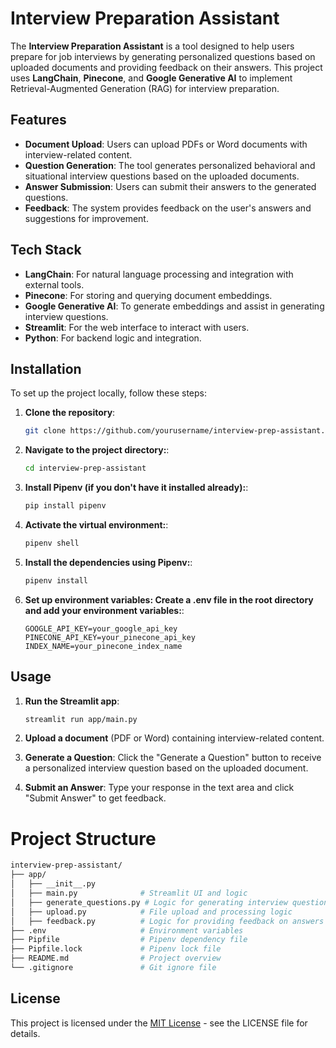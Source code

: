 # Interview Preparation Assistant

The **Interview Preparation Assistant** is a tool designed to help users prepare for job interviews by generating personalized questions based on uploaded documents and providing feedback on their answers. This project uses **LangChain**, **Pinecone**, and **Google Generative AI** to implement Retrieval-Augmented Generation (RAG) for interview preparation.

## Features

- **Document Upload**: Users can upload PDFs or Word documents with interview-related content.
- **Question Generation**: The tool generates personalized behavioral and situational interview questions based on the uploaded documents.
- **Answer Submission**: Users can submit their answers to the generated questions.
- **Feedback**: The system provides feedback on the user's answers and suggestions for improvement.

## Tech Stack

- **LangChain**: For natural language processing and integration with external tools.
- **Pinecone**: For storing and querying document embeddings.
- **Google Generative AI**: To generate embeddings and assist in generating interview questions.
- **Streamlit**: For the web interface to interact with users.
- **Python**: For backend logic and integration.

## Installation

To set up the project locally, follow these steps:

1. **Clone the repository**:
   ```bash
   git clone https://github.com/yourusername/interview-prep-assistant.git
2. **Navigate to the project directory:**:
   ```bash
   cd interview-prep-assistant
3. **Install Pipenv (if you don't have it installed already):**:
   ```bash
   pip install pipenv
4. **Activate the virtual environment:**:
   ```bash
   pipenv shell
5. **Install the dependencies using Pipenv:**:
   ```bash
   pipenv install
6. **Set up environment variables: Create a .env file in the root directory and add your environment variables:**:
   ```env
   GOOGLE_API_KEY=your_google_api_key
   PINECONE_API_KEY=your_pinecone_api_key
   INDEX_NAME=your_pinecone_index_name
## Usage

1. **Run the Streamlit app**:
   ```bash
   streamlit run app/main.py
2. **Upload a document** (PDF or Word) containing interview-related content.
  
3. **Generate a Question**: Click the "Generate a Question" button to receive a personalized interview question based on the uploaded document.
  
4. **Submit an Answer**: Type your response in the text area and click "Submit Answer" to get feedback.

# Project Structure

```bash
interview-prep-assistant/
├── app/
│   ├── __init__.py
│   ├── main.py              # Streamlit UI and logic
│   ├── generate_questions.py # Logic for generating interview questions
│   ├── upload.py            # File upload and processing logic
│   ├── feedback.py          # Logic for providing feedback on answers
├── .env                     # Environment variables
├── Pipfile                  # Pipenv dependency file
├── Pipfile.lock             # Pipenv lock file
├── README.md                # Project overview
└── .gitignore               # Git ignore file
```

## License

This project is licensed under the [MIT License](LICENSE) - see the LICENSE file for details.


